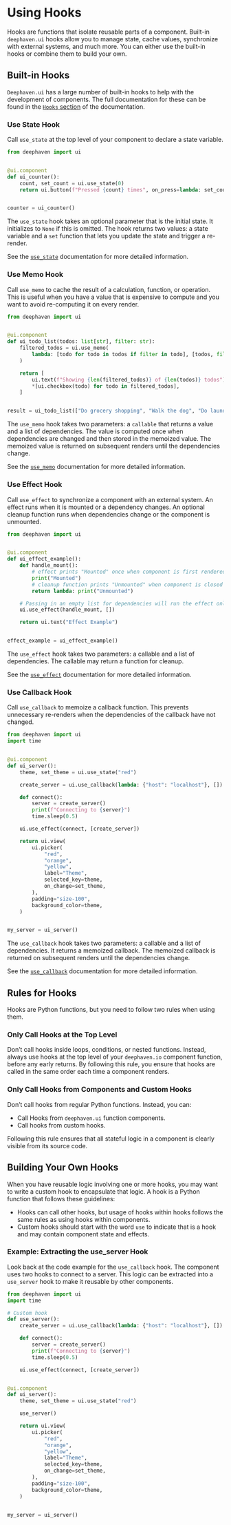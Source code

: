 # Using Hooks

Hooks are functions that isolate reusable parts of a component. Built-in `deephaven.ui` hooks allow you to manage state, cache values, synchronize with external systems, and much more. You can either use the built-in hooks or combine them to build your own.

## Built-in Hooks

`Deephaven.ui` has a large number of built-in hooks to help with the development of components. The full documentation for these can be found in the [`Hooks` section](../hooks/overview.md) of the documentation.

### Use State Hook

Call `use_state` at the top level of your component to declare a state variable.

```python
from deephaven import ui


@ui.component
def ui_counter():
    count, set_count = ui.use_state(0)
    return ui.button(f"Pressed {count} times", on_press=lambda: set_count(count + 1))


counter = ui_counter()
```

The `use_state` hook takes an optional parameter that is the initial state. It initializes to `None` if this is omitted. The hook returns two values: a state variable and a `set` function that lets you update the state and trigger a re-render.

See the [`use_state`](../hooks/use_state.md) documentation for more detailed information.

### Use Memo Hook

Call `use_memo` to cache the result of a calculation, function, or operation. This is useful when you have a value that is expensive to compute and you want to avoid re-computing it on every render.

```python
from deephaven import ui


@ui.component
def ui_todo_list(todos: list[str], filter: str):
    filtered_todos = ui.use_memo(
        lambda: [todo for todo in todos if filter in todo], [todos, filter]
    )

    return [
        ui.text(f"Showing {len(filtered_todos)} of {len(todos)} todos"),
        *[ui.checkbox(todo) for todo in filtered_todos],
    ]


result = ui_todo_list(["Do grocery shopping", "Walk the dog", "Do laundry"], "Do")
```

The `use_memo` hook takes two parameters: a `callable` that returns a value and a list of dependencies. The value is computed once when dependencies are changed and then stored in the memoized value. The memoized value is returned on subsequent renders until the dependencies change.

See the [`use_memo`](../hooks/use_memo.md) documentation for more detailed information.

### Use Effect Hook

Call `use_effect` to synchronize a component with an external system. An effect runs when it is mounted or a dependency changes. An optional cleanup function runs when dependencies change or the component is unmounted.

```python
from deephaven import ui


@ui.component
def ui_effect_example():
    def handle_mount():
        # effect prints "Mounted" once when component is first rendered
        print("Mounted")
        # cleanup function prints "Unmounted" when component is closed
        return lambda: print("Unmounted")

    # Passing in an empty list for dependencies will run the effect only once when the component is mounted, and cleanup when the component is unmounted
    ui.use_effect(handle_mount, [])

    return ui.text("Effect Example")


effect_example = ui_effect_example()
```

The `use_effect` hook takes two parameters: a callable and a list of dependencies. The callable may return a function for cleanup.

See the [`use_effect`](../hooks/use_effect.md) documentation for more detailed information.

### Use Callback Hook

Call `use_callback` to memoize a callback function. This prevents unnecessary re-renders when the dependencies of the callback have not changed.

```python
from deephaven import ui
import time


@ui.component
def ui_server():
    theme, set_theme = ui.use_state("red")

    create_server = ui.use_callback(lambda: {"host": "localhost"}, [])

    def connect():
        server = create_server()
        print(f"Connecting to {server}")
        time.sleep(0.5)

    ui.use_effect(connect, [create_server])

    return ui.view(
        ui.picker(
            "red",
            "orange",
            "yellow",
            label="Theme",
            selected_key=theme,
            on_change=set_theme,
        ),
        padding="size-100",
        background_color=theme,
    )


my_server = ui_server()
```

The `use_callback` hook takes two parameters: a callable and a list of dependencies. It returns a memoized callback. The memoized callback is returned on subsequent renders until the dependencies change.

See the [`use_callback`](../hooks/use_callback.md) documentation for more detailed information.

## Rules for Hooks

Hooks are Python functions, but you need to follow two rules when using them.

### Only Call Hooks at the Top Level

Don’t call hooks inside loops, conditions, or nested functions. Instead, always use hooks at the top level of your `deephaven.io` component function, before any early returns. By following this rule, you ensure that hooks are called in the same order each time a component renders.

### Only Call Hooks from Components and Custom Hooks

Don’t call hooks from regular Python functions. Instead, you can:

- Call Hooks from `deephaven.ui` function components.
- Call hooks from custom hooks.

Following this rule ensures that all stateful logic in a component is clearly visible from its source code.

## Building Your Own Hooks

When you have reusable logic involving one or more hooks, you may want to write a custom hook to encapsulate that logic. A hook is a Python function that follows these guidelines:

- Hooks can call other hooks, but usage of hooks within hooks follows the same rules as using hooks within components.
- Custom hooks should start with the word `use` to indicate that is a hook and may contain component state and effects.

### Example: Extracting the use_server Hook

Look back at the code example for the `use_callback` hook. The component uses two hooks to connect to a server. This logic can be extracted into a `use_server` hook to make it reusable by other components.

```python
from deephaven import ui
import time

# Custom hook
def use_server():
    create_server = ui.use_callback(lambda: {"host": "localhost"}, [])

    def connect():
        server = create_server()
        print(f"Connecting to {server}")
        time.sleep(0.5)

    ui.use_effect(connect, [create_server])


@ui.component
def ui_server():
    theme, set_theme = ui.use_state("red")

    use_server()

    return ui.view(
        ui.picker(
            "red",
            "orange",
            "yellow",
            label="Theme",
            selected_key=theme,
            on_change=set_theme,
        ),
        padding="size-100",
        background_color=theme,
    )


my_server = ui_server()
```
